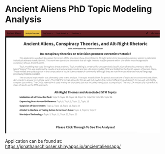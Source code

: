 # Ancient Aliens PhD Topic Modeling Analysis

![Ancient Aliens Application Landing Page](Ancient_Aliens_Photo.png)

Application can be found at: https://jonathanschlosser.shinyapps.io/ancientaliensapp/


